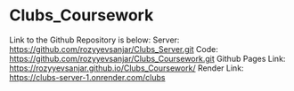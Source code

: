 # Clubs_Coursework
Link to the Github Repository is below:
Server: https://github.com/rozyyevsanjar/Clubs_Server.git
Code: https://github.com/rozyyevsanjar/Clubs_Coursework.git
Github Pages Link: https://rozyyevsanjar.github.io/Clubs_Coursework/
Render Link: https://clubs-server-1.onrender.com/clubs

